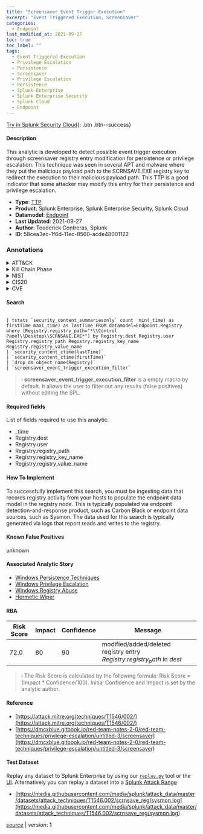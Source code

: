 ```yaml
---
title: "Screensaver Event Trigger Execution"
excerpt: "Event Triggered Execution, Screensaver"
categories:
  - Endpoint
last_modified_at: 2021-09-27
toc: true
toc_label: ""
tags:
  - Event Triggered Execution
  - Privilege Escalation
  - Persistence
  - Screensaver
  - Privilege Escalation
  - Persistence
  - Splunk Enterprise
  - Splunk Enterprise Security
  - Splunk Cloud
  - Endpoint
---
```




[Try in Splunk Security Cloud](https://www.splunk.com/en_us/cyber-security.html){: .btn .btn--success}

#### Description

This analytic is developed to detect possible event trigger execution through screensaver registry entry modification for persistence or privilege escalation. This technique was seen in several APT and malware where they put the malicious payload path to the SCRNSAVE.EXE registry key to redirect the execution to their malicious payload path. This TTP is a good indicator that some attacker may modify this entry for their persistence and privilege escalation.

- **Type**: [TTP](https://github.com/splunk/security_content/wiki/Detection-Analytic-Types)
- **Product**: Splunk Enterprise, Splunk Enterprise Security, Splunk Cloud
- **Datamodel**: [Endpoint](https://docs.splunk.com/Documentation/CIM/latest/User/Endpoint)
- **Last Updated**: 2021-09-27
- **Author**: Teoderick Contreras, Splunk
- **ID**: 58cea3ec-1f6d-11ec-8560-acde48001122

### Annotations
<details>
  <summary>ATT&CK</summary>

<div markdown="1">

#### [ATT&CK](https://attack.mitre.org/)

| ID          | Technique   | Tactic         |
| ----------- | ----------- |--------------- |
| [T1546](https://attack.mitre.org/techniques/T1546/) | Event Triggered Execution | Privilege Escalation, Persistence |

| [T1546.002](https://attack.mitre.org/techniques/T1546/002/) | Screensaver | Privilege Escalation, Persistence |

</div>
</details>


<details>
  <summary>Kill Chain Phase</summary>

<div markdown="1">

* Exploitation


</div>
</details>


<details>
  <summary>NIST</summary>

<div markdown="1">



</div>
</details>

<details>
  <summary>CIS20</summary>

<div markdown="1">



</div>
</details>

<details>
  <summary>CVE</summary>

<div markdown="1">


</div>
</details>


#### Search

```

| tstats `security_content_summariesonly` count  min(_time) as firstTime max(_time) as lastTime FROM datamodel=Endpoint.Registry where (Registry.registry_path="*\\Control Panel\\Desktop\\SCRNSAVE.EXE*") by Registry.dest Registry.user Registry.registry_path Registry.registry_key_name Registry.registry_value_name 
| `security_content_ctime(lastTime)` 
| `security_content_ctime(firstTime)` 
| `drop_dm_object_name(Registry)` 
| `screensaver_event_trigger_execution_filter`
```

> :information_source:
> **screensaver_event_trigger_execution_filter** is a empty macro by default. It allows the user to filter out any results (false positives) without editing the SPL.



#### Required fields
List of fields required to use this analytic.
* _time
* Registry.dest
* Registry.user
* Registry.registry_path
* Registry.registry_key_name
* Registry.registry_value_name



#### How To Implement
To successfully implement this search, you must be ingesting data that records registry activity from your hosts to populate the endpoint data model in the registry node. This is typically populated via endpoint detection-and-response product, such as Carbon Black or endpoint data sources, such as Sysmon. The data used for this search is typically generated via logs that report reads and writes to the registry.
#### Known False Positives
unknown

#### Associated Analytic Story
* [Windows Persistence Techniques](/stories/windows_persistence_techniques)
* [Windows Privilege Escalation](/stories/windows_privilege_escalation)
* [Windows Registry Abuse](/stories/windows_registry_abuse)
* [Hermetic Wiper](/stories/hermetic_wiper)




#### RBA

| Risk Score  | Impact      | Confidence   | Message      |
| ----------- | ----------- |--------------|--------------|
| 72.0 | 80 | 90 | modified/added/deleted registry entry $Registry.registry_path$ in $dest$ |


> :information_source:
> The Risk Score is calculated by the following formula: Risk Score = (Impact * Confidence/100). Initial Confidence and Impact is set by the analytic author.


#### Reference

* [https://attack.mitre.org/techniques/T1546/002/](https://attack.mitre.org/techniques/T1546/002/)
* [https://dmcxblue.gitbook.io/red-team-notes-2-0/red-team-techniques/privilege-escalation/untitled-3/screensaver](https://dmcxblue.gitbook.io/red-team-notes-2-0/red-team-techniques/privilege-escalation/untitled-3/screensaver)



#### Test Dataset
Replay any dataset to Splunk Enterprise by using our [`replay.py`](https://github.com/splunk/attack_data#using-replaypy) tool or the [UI](https://github.com/splunk/attack_data#using-ui).
Alternatively you can replay a dataset into a [Splunk Attack Range](https://github.com/splunk/attack_range#replay-dumps-into-attack-range-splunk-server)

* [https://media.githubusercontent.com/media/splunk/attack_data/master/datasets/attack_techniques/T1546.002/scrnsave_reg/sysmon.log](https://media.githubusercontent.com/media/splunk/attack_data/master/datasets/attack_techniques/T1546.002/scrnsave_reg/sysmon.log)



[*source*](https://github.com/splunk/security_content/tree/develop/detections/endpoint/screensaver_event_trigger_execution.yml) \| *version*: **1**